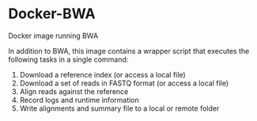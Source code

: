 # Docker-BWA
Docker image running BWA

In addition to BWA, this image contains a wrapper script that 
executes the following tasks in a single command:

  1. Download a reference index (or access a local file)
  2. Download a set of reads in FASTQ format (or access a local file)
  3. Align reads against the reference
  4. Record logs and runtime information
  5. Write alignments and summary file to a local or remote folder
